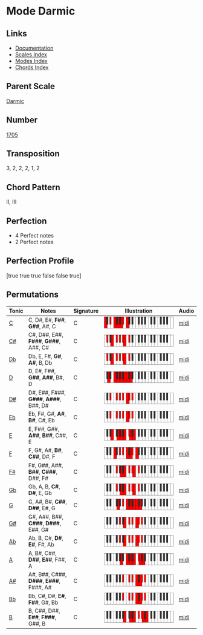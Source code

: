 # Mode Darmic

## Links

- [Documentation](README.md)
- [Scales Index](Scales.md)
- [Modes Index](Modes.md)
- [Chords Index](Chords.md)

## Parent Scale

[Darmic](ScaleDarmic.md)

## Number

[1705](https://ianring.com/musictheory/scales/1705)

## Transposition

3, 2, 2, 2, 1, 2

## Chord Pattern

II, III

## Perfection

- 4 Perfect notes
- 2 Perfect notes

## Perfection Profile

[true true true false false true]

## Permutations

| Tonic | Notes | Signature | Illustration | Audio |
|-------|-------|-----------|--------------|-------|
| [C](ModeCNaturalDarmic.md) | C, D#, E#, **F##**, **G##**, A#, C | C | ![CNaturalDarmic](ModeCNaturalDarmic.png) | [midi](https://github.com/edipermadi/music/blob/main/docs/ModeCNaturalDarmic.mid?raw=true) |
| [C#](ModeCSharpDarmic.md) | C#, D##, E##, **F###**, **G###**, A##, C# | C | ![CSharpDarmic](ModeCSharpDarmic.png) | [midi](https://github.com/edipermadi/music/blob/main/docs/ModeCSharpDarmic.mid?raw=true) |
| [Db](ModeDFlatDarmic.md) | Db, E, F#, **G#**, **A#**, B, Db | C | ![DFlatDarmic](ModeDFlatDarmic.png) | [midi](https://github.com/edipermadi/music/blob/main/docs/ModeDFlatDarmic.mid?raw=true) |
| [D](ModeDNaturalDarmic.md) | D, E#, F##, **G##**, **A##**, B#, D | C | ![DNaturalDarmic](ModeDNaturalDarmic.png) | [midi](https://github.com/edipermadi/music/blob/main/docs/ModeDNaturalDarmic.mid?raw=true) |
| [D#](ModeDSharpDarmic.md) | D#, E##, F###, **G###**, **A###**, B##, D# | C | ![DSharpDarmic](ModeDSharpDarmic.png) | [midi](https://github.com/edipermadi/music/blob/main/docs/ModeDSharpDarmic.mid?raw=true) |
| [Eb](ModeEFlatDarmic.md) | Eb, F#, G#, **A#**, **B#**, C#, Eb | C | ![EFlatDarmic](ModeEFlatDarmic.png) | [midi](https://github.com/edipermadi/music/blob/main/docs/ModeEFlatDarmic.mid?raw=true) |
| [E](ModeENaturalDarmic.md) | E, F##, G##, **A##**, **B##**, C##, E | C | ![ENaturalDarmic](ModeENaturalDarmic.png) | [midi](https://github.com/edipermadi/music/blob/main/docs/ModeENaturalDarmic.mid?raw=true) |
| [F](ModeFNaturalDarmic.md) | F, G#, A#, **B#**, **C##**, D#, F | C | ![FNaturalDarmic](ModeFNaturalDarmic.png) | [midi](https://github.com/edipermadi/music/blob/main/docs/ModeFNaturalDarmic.mid?raw=true) |
| [F#](ModeFSharpDarmic.md) | F#, G##, A##, **B##**, **C###**, D##, F# | C | ![FSharpDarmic](ModeFSharpDarmic.png) | [midi](https://github.com/edipermadi/music/blob/main/docs/ModeFSharpDarmic.mid?raw=true) |
| [Gb](ModeGFlatDarmic.md) | Gb, A, B, **C#**, **D#**, E, Gb | C | ![GFlatDarmic](ModeGFlatDarmic.png) | [midi](https://github.com/edipermadi/music/blob/main/docs/ModeGFlatDarmic.mid?raw=true) |
| [G](ModeGNaturalDarmic.md) | G, A#, B#, **C##**, **D##**, E#, G | C | ![GNaturalDarmic](ModeGNaturalDarmic.png) | [midi](https://github.com/edipermadi/music/blob/main/docs/ModeGNaturalDarmic.mid?raw=true) |
| [G#](ModeGSharpDarmic.md) | G#, A##, B##, **C###**, **D###**, E##, G# | C | ![GSharpDarmic](ModeGSharpDarmic.png) | [midi](https://github.com/edipermadi/music/blob/main/docs/ModeGSharpDarmic.mid?raw=true) |
| [Ab](ModeAFlatDarmic.md) | Ab, B, C#, **D#**, **E#**, F#, Ab | C | ![AFlatDarmic](ModeAFlatDarmic.png) | [midi](https://github.com/edipermadi/music/blob/main/docs/ModeAFlatDarmic.mid?raw=true) |
| [A](ModeANaturalDarmic.md) | A, B#, C##, **D##**, **E##**, F##, A | C | ![ANaturalDarmic](ModeANaturalDarmic.png) | [midi](https://github.com/edipermadi/music/blob/main/docs/ModeANaturalDarmic.mid?raw=true) |
| [A#](ModeASharpDarmic.md) | A#, B##, C###, **D###**, **E###**, F###, A# | C | ![ASharpDarmic](ModeASharpDarmic.png) | [midi](https://github.com/edipermadi/music/blob/main/docs/ModeASharpDarmic.mid?raw=true) |
| [Bb](ModeBFlatDarmic.md) | Bb, C#, D#, **E#**, **F##**, G#, Bb | C | ![BFlatDarmic](ModeBFlatDarmic.png) | [midi](https://github.com/edipermadi/music/blob/main/docs/ModeBFlatDarmic.mid?raw=true) |
| [B](ModeBNaturalDarmic.md) | B, C##, D##, **E##**, **F###**, G##, B | C | ![BNaturalDarmic](ModeBNaturalDarmic.png) | [midi](https://github.com/edipermadi/music/blob/main/docs/ModeBNaturalDarmic.mid?raw=true) |
